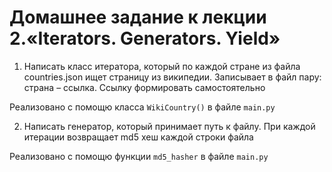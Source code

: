 # Домашнее задание к лекции 2.«Iterators. Generators. Yield»

1. Написать класс итератора, который по каждой стране из файла countries.json ищет страницу из википедии.
Записывает в файл пару: страна – ссылка. Ссылку формировать самостоятельно

Реализовано с помощю класса `WikiCountry()` в файле `main.py`

2. Написать генератор, который принимает путь к файлу. При каждой итерации возвращает md5 хеш каждой строки файла

Реализовано с помощю функции `md5_hasher` в файле `main.py`
